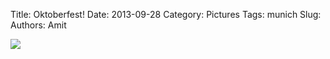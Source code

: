 Title: Oktoberfest!
Date: 2013-09-28
Category: Pictures
Tags: munich
Slug: 
Authors: Amit

<div class="imagepost">
<img src="/images/oktoberfest.jpg" class="imageitem large" />
</div>
